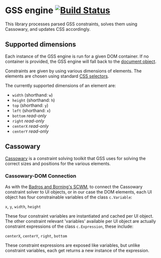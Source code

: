 GSS engine [![Build Status](https://travis-ci.org/the-gss/engine.png?branch=master)](https://travis-ci.org/the-gss/engine)
==========

This library processes parsed GSS constraints, solves them using Cassowary, and updates CSS accordingly.

## Supported dimensions

Each instance of the GSS engine is run for a given DOM container. If no container is provided, the GSS engine will fall back to the [document object](https://developer.mozilla.org/en-US/docs/Web/API/document).

Constraints are given by using various dimensions of elements. The elements are chosen using standard [CSS selectors](https://developer.mozilla.org/en-US/docs/Web/Guide/CSS/Getting_started/Selectors).

The currently supported dimensions of an element are:

* `width` (shorthand: `w`)
* `height` (shorthand: `h`)
* `top` (shorthand: `y`)
* `left` (shorthand: `x`)
* `bottom` *read-only*
* `right` *read-only*
* `centerX` *read-only*
* `centerY` *read-only*

## Cassowary

[Cassowary](http://www.cs.washington.edu/research/constraints/cassowary/) is a constraint solving toolkit that GSS uses for solving the correct sizes and positions for the various elements.

### Cassowary-DOM Connection

As with the [Badros and Borning's SCWM](http://www.jeffreynichols.com/papers/scwm-aaai.pdf), to connect the Cassowary constraint solver to UI objects, or in our case the DOM elements, each UI object has four constrainable variables of the class `c.Variable`:

`x`, `y`, `width`, `height`

These four constraint variables are instantiated and cached per UI object.  The other constraint relevant 'variables' available per UI object are actually constraint expressions of the class `c.Expression`, these include:

`centerX`, `centerY`, `right`, `bottom`

These constraint expressions are exposed like variables, but unlike constraint variables, each get returns a new instance of the expression.
